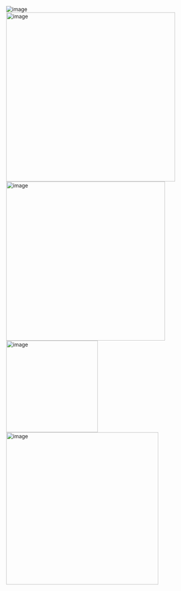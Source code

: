 ![image](https://user-images.githubusercontent.com/43515480/236118657-085ac6d0-fb46-47bf-b684-4a3a38534d67.png)
<img width="452" alt="image" src="https://user-images.githubusercontent.com/43515480/236123190-e7867e21-a589-4b16-8640-74c7d53aa368.png">
<img width="425" alt="image" src="https://user-images.githubusercontent.com/43515480/236139343-987b4c88-991c-4ee4-94ab-a2748f27087b.png">
<img width="245" alt="image" src="https://user-images.githubusercontent.com/43515480/236140002-bd43ee87-3993-4b69-a765-56f49cde95b9.png">
<img width="407" alt="image" src="https://user-images.githubusercontent.com/43515480/236140641-3d6642fc-3722-424c-a9ab-fabcb2b81b53.png">
